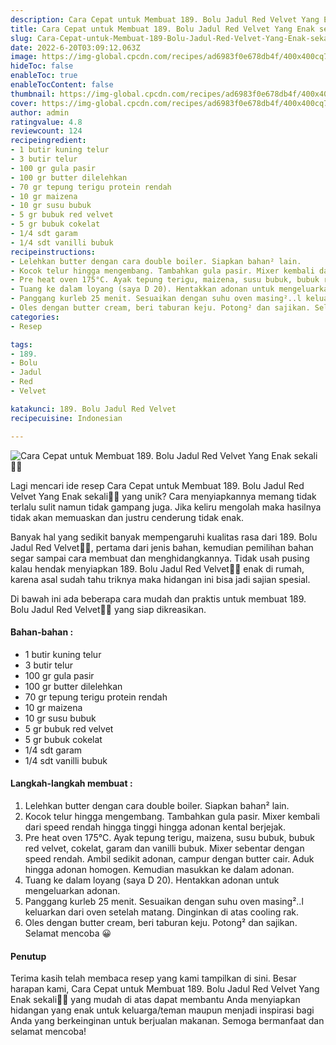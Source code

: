 ```yaml
---
description: Cara Cepat untuk Membuat 189. Bolu Jadul Red Velvet Yang Enak sekali"
title: Cara Cepat untuk Membuat 189. Bolu Jadul Red Velvet Yang Enak sekali
slug: Cara-Cepat-untuk-Membuat-189-Bolu-Jadul-Red-Velvet-Yang-Enak-sekali
date: 2022-6-20T03:09:12.063Z
image: https://img-global.cpcdn.com/recipes/ad6983f0e678db4f/400x400cq70/photo.jpg
hideToc: false
enableToc: true
enableTocContent: false
thumbnail: https://img-global.cpcdn.com/recipes/ad6983f0e678db4f/400x400cq70/photo.jpg
cover: https://img-global.cpcdn.com/recipes/ad6983f0e678db4f/400x400cq70/photo.jpg
author: admin
ratingvalue: 4.8
reviewcount: 124
recipeingredient:
- 1 butir kuning telur
- 3 butir telur
- 100 gr gula pasir
- 100 gr butter dilelehkan
- 70 gr tepung terigu protein rendah
- 10 gr maizena
- 10 gr susu bubuk
- 5 gr bubuk red velvet
- 5 gr bubuk cokelat
- 1/4 sdt garam
- 1/4 sdt vanilli bubuk
recipeinstructions:
- Lelehkan butter dengan cara double boiler. Siapkan bahan² lain.
- Kocok telur hingga mengembang. Tambahkan gula pasir. Mixer kembali dari speed rendah hingga tinggi hingga adonan kental berjejak.
- Pre heat oven 175°C. Ayak tepung terigu, maizena, susu bubuk, bubuk red velvet, cokelat, garam dan vanilli bubuk. Mixer sebentar dengan speed rendah. Ambil sedikit adonan, campur dengan butter cair. Aduk hingga adonan homogen. Kemudian masukkan ke dalam adonan.
- Tuang ke dalam loyang (saya D 20). Hentakkan adonan untuk mengeluarkan adonan.
- Panggang kurleb 25 menit. Sesuaikan dengan suhu oven masing²..l keluarkan dari oven setelah matang. Dinginkan di atas cooling rak.
- Oles dengan butter cream, beri taburan keju. Potong² dan sajikan. Selamat mencoba 😀
categories:
- Resep

tags:
- 189.
- Bolu
- Jadul
- Red
- Velvet

katakunci: 189. Bolu Jadul Red Velvet
recipecuisine: Indonesian

---
```


![Cara Cepat untuk Membuat 189. Bolu Jadul Red Velvet Yang Enak sekali👩‍🍳](https://img-global.cpcdn.com/recipes/ad6983f0e678db4f/400x400cq70/photo.jpg)

Lagi mencari ide resep Cara Cepat untuk Membuat 189. Bolu Jadul Red Velvet Yang Enak sekali👩‍🍳 yang unik? Cara menyiapkannya memang tidak terlalu sulit namun tidak gampang juga. Jika keliru mengolah maka hasilnya tidak akan memuaskan dan justru cenderung tidak enak.

Banyak hal yang sedikit banyak mempengaruhi kualitas rasa dari 189. Bolu Jadul Red Velvet👩‍🍳, pertama dari jenis bahan, kemudian pemilihan bahan segar sampai cara membuat dan menghidangkannya. Tidak usah pusing kalau hendak menyiapkan 189. Bolu Jadul Red Velvet👩‍🍳 enak di rumah, karena asal sudah tahu triknya maka hidangan ini bisa jadi sajian spesial.

Di bawah ini ada beberapa cara mudah dan praktis untuk membuat 189. Bolu Jadul Red Velvet👩‍🍳 yang siap dikreasikan.

<!--inarticleads1-->

#### Bahan-bahan :

- 1 butir kuning telur
- 3 butir telur
- 100 gr gula pasir
- 100 gr butter dilelehkan
- 70 gr tepung terigu protein rendah
- 10 gr maizena
- 10 gr susu bubuk
- 5 gr bubuk red velvet
- 5 gr bubuk cokelat
- 1/4 sdt garam
- 1/4 sdt vanilli bubuk

<!--inarticleads2-->

#### Langkah-langkah membuat :

1. Lelehkan butter dengan cara double boiler. Siapkan bahan² lain.
1. Kocok telur hingga mengembang. Tambahkan gula pasir. Mixer kembali dari speed rendah hingga tinggi hingga adonan kental berjejak.
1. Pre heat oven 175°C. Ayak tepung terigu, maizena, susu bubuk, bubuk red velvet, cokelat, garam dan vanilli bubuk. Mixer sebentar dengan speed rendah. Ambil sedikit adonan, campur dengan butter cair. Aduk hingga adonan homogen. Kemudian masukkan ke dalam adonan.
1. Tuang ke dalam loyang (saya D 20). Hentakkan adonan untuk mengeluarkan adonan.
1. Panggang kurleb 25 menit. Sesuaikan dengan suhu oven masing²..l keluarkan dari oven setelah matang. Dinginkan di atas cooling rak.
1. Oles dengan butter cream, beri taburan keju. Potong² dan sajikan. Selamat mencoba 😀

#### Penutup

Terima kasih telah membaca resep yang kami tampilkan di sini. Besar harapan kami, Cara Cepat untuk Membuat 189. Bolu Jadul Red Velvet Yang Enak sekali👩‍🍳 yang mudah di atas dapat membantu Anda menyiapkan hidangan yang enak untuk keluarga/teman maupun menjadi inspirasi bagi Anda yang berkeinginan untuk berjualan makanan. Semoga bermanfaat dan selamat mencoba!